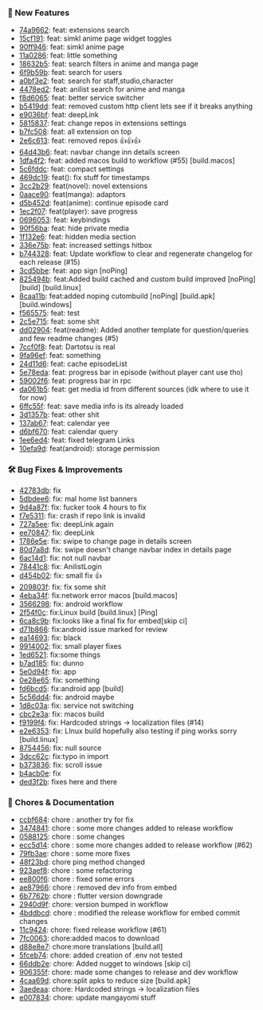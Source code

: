 

### 🎉 New Features
* [74a9662](https://github.com/grayankit/DantotsuRe/commit/74a9662): feat: extensions search
* [15cf191](https://github.com/grayankit/DantotsuRe/commit/15cf191): feat: simkl anime page widget toggles
* [90ff946](https://github.com/grayankit/DantotsuRe/commit/90ff946): feat: simkl anime page
* [11a0286](https://github.com/grayankit/DantotsuRe/commit/11a0286): feat: little something
* [18632b5](https://github.com/grayankit/DantotsuRe/commit/18632b5): feat: search filters in anime and manga page
* [6f9b59b](https://github.com/grayankit/DantotsuRe/commit/6f9b59b): feat: search for users
* [a0bf3e2](https://github.com/grayankit/DantotsuRe/commit/a0bf3e2): feat: search for staff,studio,character
* [4478ed2](https://github.com/grayankit/DantotsuRe/commit/4478ed2): feat: anilist search for anime and manga
* [f8d6065](https://github.com/grayankit/DantotsuRe/commit/f8d6065): feat: better service switcher
* [b5419dd](https://github.com/grayankit/DantotsuRe/commit/b5419dd): feat: removed custom http client lets see if it breaks anything
* [e9036bf](https://github.com/grayankit/DantotsuRe/commit/e9036bf): feat: deepLink
* [5815837](https://github.com/grayankit/DantotsuRe/commit/5815837): feat: change repos in extensions settings
* [b7fc508](https://github.com/grayankit/DantotsuRe/commit/b7fc508): feat: all extension on top
* [2e6c613](https://github.com/grayankit/DantotsuRe/commit/2e6c613): feat: removed repos 👍👍👍
* [64d43b6](https://github.com/grayankit/DantotsuRe/commit/64d43b6): feat: navbar change inn details screen
* [1dfa4f2](https://github.com/grayankit/DantotsuRe/commit/1dfa4f2): feat: added macos build to workflow (#55) [build.macos]
* [5c6fddc](https://github.com/grayankit/DantotsuRe/commit/5c6fddc): feat: compact settings
* [469dc19](https://github.com/grayankit/DantotsuRe/commit/469dc19): feat(): fix stuff for timestamps
* [3cc2b29](https://github.com/grayankit/DantotsuRe/commit/3cc2b29): feat(novel): novel extensions
* [0aace90](https://github.com/grayankit/DantotsuRe/commit/0aace90): feat(manga): adaptors
* [d5b452d](https://github.com/grayankit/DantotsuRe/commit/d5b452d): feat(anime): continue episode card
* [1ec2f07](https://github.com/grayankit/DantotsuRe/commit/1ec2f07): feat(player): save progress
* [0696053](https://github.com/grayankit/DantotsuRe/commit/0696053): feat: keybindings
* [90f56ba](https://github.com/grayankit/DantotsuRe/commit/90f56ba): feat: hide private media
* [1f132e6](https://github.com/grayankit/DantotsuRe/commit/1f132e6): feat: hidden media section
* [336e75b](https://github.com/grayankit/DantotsuRe/commit/336e75b): feat: increased settings hitbox
* [b744328](https://github.com/grayankit/DantotsuRe/commit/b744328): feat: Update workflow to clear and regenerate changelog for each release (#15)
* [3cd5bbe](https://github.com/grayankit/DantotsuRe/commit/3cd5bbe): feat: app sign [noPing]
* [825494b](https://github.com/grayankit/DantotsuRe/commit/825494b): feat:Added build cached and custom build improved [noPing] [build] [build.linux]
* [8caa11b](https://github.com/grayankit/DantotsuRe/commit/8caa11b): feat:added noping cutombuild [noPing] [build.apk] [build.windows]
* [f565575](https://github.com/grayankit/DantotsuRe/commit/f565575): feat: test
* [2c5e715](https://github.com/grayankit/DantotsuRe/commit/2c5e715): feat: some shit
* [dd02904](https://github.com/grayankit/DantotsuRe/commit/dd02904): feat(readme): Added another template for question/queries and few readme changes (#5)
* [7ccf0f8](https://github.com/grayankit/DantotsuRe/commit/7ccf0f8): feat: Dartotsu is real
* [9fa96ef](https://github.com/grayankit/DantotsuRe/commit/9fa96ef): feat: something
* [24d11d6](https://github.com/grayankit/DantotsuRe/commit/24d11d6): feat: cache episodeList
* [5e78eda](https://github.com/grayankit/DantotsuRe/commit/5e78eda): feat: progress bar in episode (without player cant use tho)
* [59002f6](https://github.com/grayankit/DantotsuRe/commit/59002f6): feat: progress bar in rpc
* [da061b5](https://github.com/grayankit/DantotsuRe/commit/da061b5): feat: get media id from different sources (idk where to use it for now)
* [6ffc55f](https://github.com/grayankit/DantotsuRe/commit/6ffc55f): feat: save media info is its already loaded
* [3d1357b](https://github.com/grayankit/DantotsuRe/commit/3d1357b): feat: other shit
* [137ab67](https://github.com/grayankit/DantotsuRe/commit/137ab67): feat: calendar yee
* [d6bf670](https://github.com/grayankit/DantotsuRe/commit/d6bf670): feat: calendar query
* [1ee6ed4](https://github.com/grayankit/DantotsuRe/commit/1ee6ed4): feat: fixed telegram Links
* [10efa9d](https://github.com/grayankit/DantotsuRe/commit/10efa9d): feat(android): storage permission

### 🛠️ Bug Fixes & Improvements
* [42783db](https://github.com/grayankit/DantotsuRe/commit/42783db): fix
* [5dbdee6](https://github.com/grayankit/DantotsuRe/commit/5dbdee6): fix: mal home list banners
* [9d4a87f](https://github.com/grayankit/DantotsuRe/commit/9d4a87f): fix: fucker took 4 hours to fix
* [f7e5311](https://github.com/grayankit/DantotsuRe/commit/f7e5311): fix: crash if repo link is invalid
* [727a5ee](https://github.com/grayankit/DantotsuRe/commit/727a5ee): fix: deepLink again
* [ee70847](https://github.com/grayankit/DantotsuRe/commit/ee70847): fix: deepLink
* [1786e5e](https://github.com/grayankit/DantotsuRe/commit/1786e5e): fix: swipe to change page in details screen
* [80d7a8d](https://github.com/grayankit/DantotsuRe/commit/80d7a8d): fix: swipe doesn't change navbar index in details page
* [6ac14d1](https://github.com/grayankit/DantotsuRe/commit/6ac14d1): fix: not null navbar
* [78441c8](https://github.com/grayankit/DantotsuRe/commit/78441c8): fix: AnilistLogin
* [d454b02](https://github.com/grayankit/DantotsuRe/commit/d454b02): fix: small fix 👍
* [209803f](https://github.com/grayankit/DantotsuRe/commit/209803f): fix: fix some shit
* [4eba34f](https://github.com/grayankit/DantotsuRe/commit/4eba34f): fix:network error macos [build.macos]
* [3566298](https://github.com/grayankit/DantotsuRe/commit/3566298): fix: android workflow
* [2f54f0c](https://github.com/grayankit/DantotsuRe/commit/2f54f0c): fix:Linux build [build.linux] [Ping]
* [6ca8c9b](https://github.com/grayankit/DantotsuRe/commit/6ca8c9b): fix:looks like a final fix for embed[skip ci]
* [d71b866](https://github.com/grayankit/DantotsuRe/commit/d71b866): fix:android issue marked for review
* [ea14693](https://github.com/grayankit/DantotsuRe/commit/ea14693): fix: black
* [9914002](https://github.com/grayankit/DantotsuRe/commit/9914002): fix: small player fixes
* [1ed6521](https://github.com/grayankit/DantotsuRe/commit/1ed6521): fix:some things
* [b7ad185](https://github.com/grayankit/DantotsuRe/commit/b7ad185): fix: dunno
* [5e0d94f](https://github.com/grayankit/DantotsuRe/commit/5e0d94f): fix: app
* [0e28e65](https://github.com/grayankit/DantotsuRe/commit/0e28e65): fix: something
* [fd6bcd5](https://github.com/grayankit/DantotsuRe/commit/fd6bcd5): fix:android app [build]
* [5c56dd4](https://github.com/grayankit/DantotsuRe/commit/5c56dd4): fix: android maybe
* [1d8c03a](https://github.com/grayankit/DantotsuRe/commit/1d8c03a): fix: service not switching
* [cbc2e3a](https://github.com/grayankit/DantotsuRe/commit/cbc2e3a): fix: macos build
* [f9199f4](https://github.com/grayankit/DantotsuRe/commit/f9199f4): fix: Hardcoded strings → localization files (#14)
* [e2e6353](https://github.com/grayankit/DantotsuRe/commit/e2e6353): fix: LInux build hopefully also testing if ping works sorry [build.linux]
* [8754456](https://github.com/grayankit/DantotsuRe/commit/8754456): fix: null source
* [3dcc62c](https://github.com/grayankit/DantotsuRe/commit/3dcc62c): fix:typo in import
* [b373836](https://github.com/grayankit/DantotsuRe/commit/b373836): fix: scroll issue
* [b4acb0e](https://github.com/grayankit/DantotsuRe/commit/b4acb0e): fix
* [ded3f2b](https://github.com/grayankit/DantotsuRe/commit/ded3f2b): fixes here and there

### 🧹 Chores & Documentation
* [ccbf684](https://github.com/grayankit/DantotsuRe/commit/ccbf684): chore : another try for fix
* [3474841](https://github.com/grayankit/DantotsuRe/commit/3474841): chore : some more changes added to release workflow
* [0588125](https://github.com/grayankit/DantotsuRe/commit/0588125): chore : some changes
* [ecc5d14](https://github.com/grayankit/DantotsuRe/commit/ecc5d14): chore : some more changes added to release workflow  (#62)
* [79fb3ae](https://github.com/grayankit/DantotsuRe/commit/79fb3ae): chore : some more fixes
* [48f23bd](https://github.com/grayankit/DantotsuRe/commit/48f23bd): chore ping method changed
* [923aef8](https://github.com/grayankit/DantotsuRe/commit/923aef8): chore : some refactoring
* [ee800f6](https://github.com/grayankit/DantotsuRe/commit/ee800f6): chore : fixed some errors
* [ae87966](https://github.com/grayankit/DantotsuRe/commit/ae87966): chore : removed dev info from embed
* [6b7762b](https://github.com/grayankit/DantotsuRe/commit/6b7762b): chore : flutter version downgrade
* [2940d9f](https://github.com/grayankit/DantotsuRe/commit/2940d9f): chore: version bumped in workflow
* [4bddbcd](https://github.com/grayankit/DantotsuRe/commit/4bddbcd): chore : modified the release workflow for embed commit changes
* [11c9424](https://github.com/grayankit/DantotsuRe/commit/11c9424): chore: fixed release workflow (#61)
* [7fc0063](https://github.com/grayankit/DantotsuRe/commit/7fc0063): chore:added macos to download
* [d88e8e7](https://github.com/grayankit/DantotsuRe/commit/d88e8e7): chore:more translations [build.all]
* [5fceb74](https://github.com/grayankit/DantotsuRe/commit/5fceb74): chore: added creation of .env not tested
* [66ddb2e](https://github.com/grayankit/DantotsuRe/commit/66ddb2e): chore: Added nugget to windows [skip ci]
* [906355f](https://github.com/grayankit/DantotsuRe/commit/906355f): chore: made some changes to release and  dev workflow
* [4caa69d](https://github.com/grayankit/DantotsuRe/commit/4caa69d): chore:split apks to reduce size [build.apk]
* [3aedeaa](https://github.com/grayankit/DantotsuRe/commit/3aedeaa): chore: Hardcoded strings → localization files
* [e007834](https://github.com/grayankit/DantotsuRe/commit/e007834): chore: update mangayomi stuff

